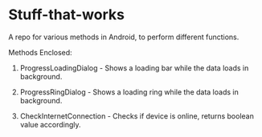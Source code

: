 # Stuff-that-works
A repo for various methods in Android, to perform different functions.

Methods Enclosed:

1. ProgressLoadingDialog - Shows a loading bar while the data loads in background.

2. ProgressRingDialog - Shows a loading ring while the data loads in background.

3. CheckInternetConnection - Checks if device is online, returns boolean value accordingly.
